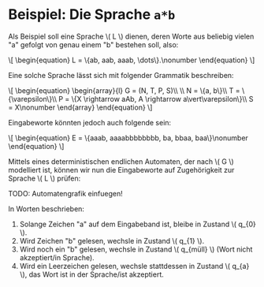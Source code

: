 # Beispiel: Die Sprache `a*b`

Als Beispiel soll eine Sprache \\( L \\) dienen, deren Worte aus beliebig vielen "a" gefolgt von
genau einem "b" bestehen soll, also:

\\[
\begin{equation}
L = \\{ab, aab, aaab, \dots\\}.\nonumber
\end{equation}
\\]

Eine solche Sprache lässt sich mit folgender Grammatik beschreiben:

\\[
\begin{equation}
\begin{array}{l}
G = (N, T, P, S)\\\\
\\\\
N = \\{a, b\\}\\\\
T = \\{\varepsilon\\}\\\\
P = \\{X \rightarrow aAb, A \rightarrow a\vert\varepsilon\\}\\\\
S = X\nonumber
\end{array}
\end{equation}
\\]

Eingabeworte könnten jedoch auch folgende sein:

\\[
\begin{equation}
E = \\{aaab, aaaabbbbbbbb, ba, bbaa, baa\\}\nonumber
\end{equation}
\\]

Mittels eines deterministischen endlichen Automaten, der
nach \\( G \\) modelliert ist, können wir nun die Eingabeworte auf Zugehörigkeit zur Sprache \\( L \\)
prüfen:

TODO: Automatengrafik einfuegen!

In Worten beschrieben:

  1. Solange Zeichen "a" auf dem Eingabeband ist, bleibe in Zustand \\( q_{0} \\).
  2. Wird Zeichen "b" gelesen, wechsle in Zustand \\( q_{1} \\).
  3. Wird noch ein "b" gelesen, wechsle in Zustand \\( q_{müll} \\) (Wort nicht akzeptiert/in Sprache).
  4. Wird ein Leerzeichen gelesen, wechsle stattdessen in Zustand \\( q_{a} \\), das Wort ist in der Sprache/ist akzeptiert.
